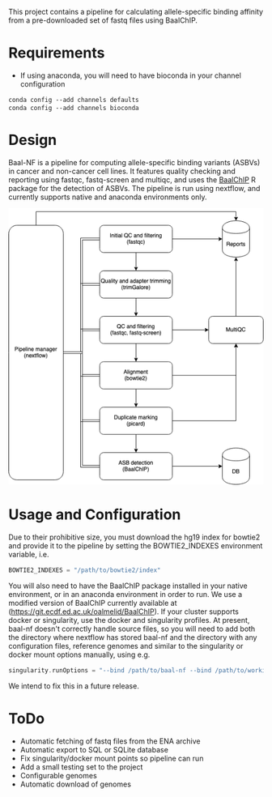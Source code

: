 This project contains a pipeline for calculating allele-specific binding affinity from a pre-downloaded set of fastq files using BaalChIP.

# Requirements
- If using anaconda, you will need to have bioconda in your channel configuration
```
conda config --add channels defaults
conda config --add channels bioconda
```

# Design

Baal-NF is a pipeline for computing allele-specific binding variants (ASBVs) in cancer and non-cancer cell lines.
It features quality checking and reporting using fastqc, fastq-screen and multiqc, and uses the [BaalChIP](https://github.com/InesdeSantiago/BaalChIP) R package for the detection of ASBVs.
The pipeline is run using nextflow, and currently supports native and anaconda environments only.

![Pipeline flow](img/baal_pipeline.png)

# Usage and Configuration

Due to their prohibitive size, you must download the hg19 index for bowtie2 and provide it to the pipeline by setting the BOWTIE2_INDEXES environment variable, i.e.

```groovy
BOWTIE2_INDEXES = "/path/to/bowtie2/index"
```

You will also need to have the BaalChIP package installed in your native environment, or in an anaconda environment in order to run. We use a modified version of BaalChIP currently available at (https://git.ecdf.ed.ac.uk/oalmelid/BaalChIP).
If your cluster supports docker or singularity, use the docker and singularity profiles. At present, baal-nf doesn't correctly handle source files, so you will need to add both the directory where nextflow has stored baal-nf and the directory with any configuration files, reference genomes and similar to the singularity or docker mount options manually, using e.g.

```groovy
singularity.runOptions = "--bind /path/to/baal-nf --bind /path/to/working/dir"
```

We intend to fix this in a future release.

# ToDo

- Automatic fetching of fastq files from the ENA archive
- Automatic export to SQL or SQLite database
- Fix singularity/docker mount points so pipeline can run
- Add a small testing set to the project
- Configurable genomes
- Automatic download of genomes
